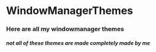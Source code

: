 # WindowManagerThemes

### Here are all my windowmanager themes
##### not all of these themes are made completely made by me

